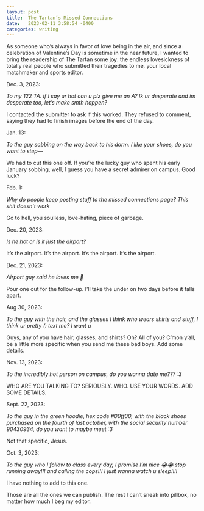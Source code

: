 ```yaml
---
layout: post
title:  The Tartan’s Missed Connections
date:   2023-02-11 3:58:54 -0400
categories: writing
---
```



As someone who’s always in favor of love being in the air, and since a celebration of Valentine’s Day is sometime in the near future, I wanted to bring the readership of The Tartan some joy: the endless lovesickness of totally real people who submitted their tragedies to me, your local matchmaker and sports editor.

Dec. 3, 2023: 

*To my 122 TA. if I say ur hot can u plz give me an A? Ik ur desperate and im desperate too, let’s make smth happen?*

I contacted the submitter to ask if this worked. They refused to comment, saying they had to finish images before the end of the day.

Jan. 13:

*To the guy sobbing on the way back to his dorm. I like your shoes, do you want to step—*

We had to cut this one off. If you’re the lucky guy who spent his early January sobbing, well, I guess you have a secret admirer on campus. Good luck?

Feb. 1:

*Why do people keep posting stuff to the missed connections page? This shit doesn’t work*

Go to hell, you soulless, love-hating, piece of garbage. 

Dec. 20, 2023:

*Is he hot or is it just the airport?*

It’s the airport. It’s the airport. It’s the airport. It’s the airport.

Dec. 21, 2023: 

*Airport guy said he loves me 🙂*

Pour one out for the follow-up. I’ll take the under on two days before it falls apart.

Aug 30, 2023:

*To the guy with the hair, and the glasses I think who wears shirts and stuff, I think ur pretty (: text me? I want u*

Guys, any of you have hair, glasses, and shirts? Oh? All of you? C’mon y’all, be a little more specific when you send me these bad boys. Add some details.

Nov. 13, 2023:

*To the incredibly hot person on campus, do you wanna date me??? :3*

WHO ARE YOU TALKING TO? SERIOUSLY. WHO. USE YOUR WORDS. ADD SOME DETAILS.

Sept. 22, 2023:

*To the guy in the green hoodie, hex code #00ff00, with the black shoes purchased on the fourth of last october, with the social security number 90430934, do you want to maybe meet :3*

Not that specific, Jesus.

Oct. 3, 2023:

*To the guy who I follow to class every day, I promise I’m nice 😭😭 stop running away!!! and calling the cops!!! I just wanna watch u sleep!!!!*

I have nothing to add to this one.

Those are all the ones we can publish. The rest I can’t sneak into pillbox, no matter how much I beg my editor.
